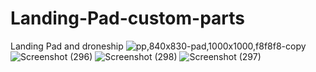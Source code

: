 # Landing-Pad-custom-parts
Landing Pad and droneship
![pp,840x830-pad,1000x1000,f8f8f8-copy](https://github.com/sfsupgrades/Landing-Pad-custom-parts/assets/121486721/ba8c34b0-4738-4f63-8b30-2c1379213019)
![Screenshot (296)](https://github.com/sfsupgrades/Landing-Pad-custom-parts/assets/121486721/ff665e5d-a0c0-4d02-990b-54ae92b99b50)
![Screenshot (298)](https://github.com/sfsupgrades/Landing-Pad-custom-parts/assets/121486721/92d2e632-406a-497c-8c1f-b7ec72828001)
![Screenshot (297)](https://github.com/sfsupgrades/Landing-Pad-custom-parts/assets/121486721/81b14c12-520a-4874-ae54-372fa4c7e1a2)
